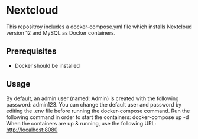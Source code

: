 # Nextcloud

This repositroy includes a docker-compose.yml file which installs Nextcloud version 12 and MySQL as Docker containers.

## Prerequisites

* Docker should be installed

## Usage

By default, an admin user (named: Admin) is created with the following password: admin123.
You can change the default user and password by editing the .env file before running the docker-compose command.
Run the following command in order to start the containers: docker-compose up -d
When the containers are up & running, use the following URL: <http://localhost:8080>
